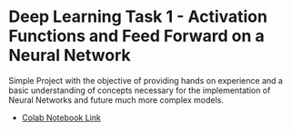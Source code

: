 # Deep Learning Task 1 - Activation Functions and Feed Forward on a Neural Network

Simple Project with the objective of providing hands on experience and a basic understanding of concepts necessary for the implementation of Neural Networks and future much more complex models.

- [Colab Notebook Link](https://colab.research.google.com/drive/1YyrRa9WsBeLs6qt1jUMvafxUVeLfzFNF?usp=sharing)